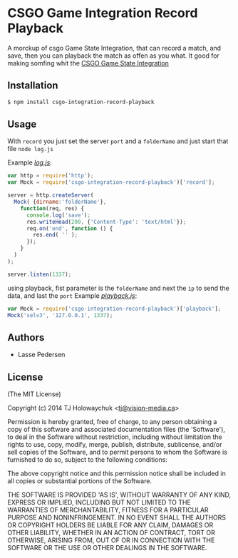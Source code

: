 # CSGO Game Integration Record Playback

  A morckup of csgo Game State Integration, that can record a match, and save, then you can playback the match as offen as you what. 
  It good for making somfing whit the [CSGO Game State Integration](https://developer.valvesoftware.com/wiki/Counter-Strike:_Global_Offensive_Game_State_Integration)

## Installation

```bash
$ npm install csgo-integration-record-playback
```

## Usage

 With `record` you just set the server `port` and a `folderName` and just start that file `node log.js` 

Example [_log.js_](.examples/log.js):

```js
var http = require('http');
var Mock = require('csgo-integration-record-playback')['record'];

server = http.createServer( 
  Mock( {dirname:'folderName'},
    function(req, res) { 
      console.log('save');
      res.writeHead(200, {'Content-Type': 'text/html'});
      req.on('end', function () {
        res.end( '' );
      });
    }
  )
);

server.listen(1337);
```

 using playback, fist parameter is the `folderName` and next the `ip` to send the data, and last the `port`
Example [_playback.js_](.examples/_playback.js):

```js
var Mock = require('csgo-integration-record-playback')['playback'];
Mock('selv3', '127.0.0.1', 1337);
```

## Authors

 - Lasse Pedersen

## License

(The MIT License)

Copyright (c) 2014 TJ Holowaychuk &lt;tj@vision-media.ca&gt;

Permission is hereby granted, free of charge, to any person obtaining
a copy of this software and associated documentation files (the
'Software'), to deal in the Software without restriction, including
without limitation the rights to use, copy, modify, merge, publish,
distribute, sublicense, and/or sell copies of the Software, and to
permit persons to whom the Software is furnished to do so, subject to
the following conditions:

The above copyright notice and this permission notice shall be
included in all copies or substantial portions of the Software.

THE SOFTWARE IS PROVIDED 'AS IS', WITHOUT WARRANTY OF ANY KIND,
EXPRESS OR IMPLIED, INCLUDING BUT NOT LIMITED TO THE WARRANTIES OF
MERCHANTABILITY, FITNESS FOR A PARTICULAR PURPOSE AND NONINFRINGEMENT.
IN NO EVENT SHALL THE AUTHORS OR COPYRIGHT HOLDERS BE LIABLE FOR ANY
CLAIM, DAMAGES OR OTHER LIABILITY, WHETHER IN AN ACTION OF CONTRACT,
TORT OR OTHERWISE, ARISING FROM, OUT OF OR IN CONNECTION WITH THE
SOFTWARE OR THE USE OR OTHER DEALINGS IN THE SOFTWARE.
